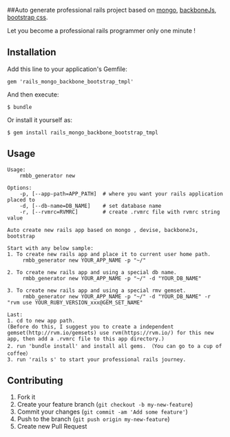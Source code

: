 ##Auto generate professional rails project based on [mongo](http://www.mongodb.org/), [backboneJs](http://backbonejs.org/), [bootstrap css](http://getbootstrap.com/).    

Let you become a professional rails programmer only one minute !   

## Installation

Add this line to your application's Gemfile:

    gem 'rails_mongo_backbone_bootstrap_tmpl'

And then execute:

    $ bundle

Or install it yourself as:

    $ gem install rails_mongo_backbone_bootstrap_tmpl

## Usage
	
	Usage:
		rmbb_generator new

	Options:
		-p, [--app-path=APP_PATH]  # where you want your rails application placed to
		-d, [--db-name=DB_NAME]    # set database name
		-r, [--rvmrc=RVMRC]        # create .rvmrc file with rvmrc string value

	Auto create new rails app based on mongo , devise, backboneJs, bootstrap

	Start with any below sample:  
	1. To create new rails app and place it to current user home path.  
		 rmbb_generator new YOUR_APP_NAME -p "~/"  

	2. To create new rails app and using a special db name.   
		 rmbb_generator new YOUR_APP_NAME -p "~/" -d "YOUR_DB_NAME"  

	3. To create new rails app and using a special rmv gemset.  
		 rmbb_generator new YOUR_APP_NAME -p "~/" -d "YOUR_DB_NAME" -r "rvm use YOUR_RUBY_VERSION_xxx@GEM_SET_NAME"  

	Last: 
	1. cd to new app path.   
	(Before do this, I suggest you to create a independent gemset(http://rvm.io/gemsets) use rvm(https://rvm.io/) for this new app, then add a .rvmrc file to this app directory.) 
	2. run 'bundle install' and install all gems. （You can go to a cup of coffee）  
	3. run 'rails s' to start your professional rails journey. 

## Contributing

1. Fork it
2. Create your feature branch (`git checkout -b my-new-feature`)
3. Commit your changes (`git commit -am 'Add some feature'`)
4. Push to the branch (`git push origin my-new-feature`)
5. Create new Pull Request

